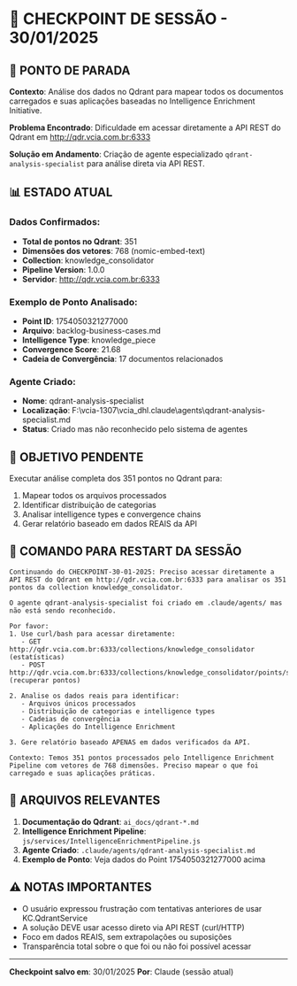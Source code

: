 # 🔄 CHECKPOINT DE SESSÃO - 30/01/2025

## 📍 PONTO DE PARADA

**Contexto**: Análise dos dados no Qdrant para mapear todos os documentos carregados e suas aplicações baseadas no Intelligence Enrichment Initiative.

**Problema Encontrado**: Dificuldade em acessar diretamente a API REST do Qdrant em http://qdr.vcia.com.br:6333

**Solução em Andamento**: Criação de agente especializado `qdrant-analysis-specialist` para análise direta via API REST.

## 📊 ESTADO ATUAL

### Dados Confirmados:
- **Total de pontos no Qdrant**: 351
- **Dimensões dos vetores**: 768 (nomic-embed-text)
- **Collection**: knowledge_consolidator
- **Pipeline Version**: 1.0.0
- **Servidor**: http://qdr.vcia.com.br:6333

### Exemplo de Ponto Analisado:
- **Point ID**: 1754050321277000
- **Arquivo**: backlog-business-cases.md
- **Intelligence Type**: knowledge_piece
- **Convergence Score**: 21.68
- **Cadeia de Convergência**: 17 documentos relacionados

### Agente Criado:
- **Nome**: qdrant-analysis-specialist
- **Localização**: F:\vcia-1307\vcia_dhl\.claude\agents\qdrant-analysis-specialist.md
- **Status**: Criado mas não reconhecido pelo sistema de agentes

## 🎯 OBJETIVO PENDENTE

Executar análise completa dos 351 pontos no Qdrant para:
1. Mapear todos os arquivos processados
2. Identificar distribuição de categorias
3. Analisar intelligence types e convergence chains
4. Gerar relatório baseado em dados REAIS da API

## 🚀 COMANDO PARA RESTART DA SESSÃO

```
Continuando do CHECKPOINT-30-01-2025: Preciso acessar diretamente a API REST do Qdrant em http://qdr.vcia.com.br:6333 para analisar os 351 pontos da collection knowledge_consolidator. 

O agente qdrant-analysis-specialist foi criado em .claude/agents/ mas não está sendo reconhecido. 

Por favor:
1. Use curl/bash para acessar diretamente:
   - GET http://qdr.vcia.com.br:6333/collections/knowledge_consolidator (estatísticas)
   - POST http://qdr.vcia.com.br:6333/collections/knowledge_consolidator/points/scroll (recuperar pontos)

2. Analise os dados reais para identificar:
   - Arquivos únicos processados
   - Distribuição de categorias e intelligence types
   - Cadeias de convergência
   - Aplicações do Intelligence Enrichment

3. Gere relatório baseado APENAS em dados verificados da API.

Contexto: Temos 351 pontos processados pelo Intelligence Enrichment Pipeline com vetores de 768 dimensões. Preciso mapear o que foi carregado e suas aplicações práticas.
```

## 📁 ARQUIVOS RELEVANTES

1. **Documentação do Qdrant**: `ai_docs/qdrant-*.md`
2. **Intelligence Enrichment Pipeline**: `js/services/IntelligenceEnrichmentPipeline.js`
3. **Agente Criado**: `.claude/agents/qdrant-analysis-specialist.md`
4. **Exemplo de Ponto**: Veja dados do Point 1754050321277000 acima

## ⚠️ NOTAS IMPORTANTES

- O usuário expressou frustração com tentativas anteriores de usar KC.QdrantService
- A solução DEVE usar acesso direto via API REST (curl/HTTP)
- Foco em dados REAIS, sem extrapolações ou suposições
- Transparência total sobre o que foi ou não foi possível acessar

---

**Checkpoint salvo em**: 30/01/2025
**Por**: Claude (sessão atual)